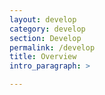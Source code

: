 ```yaml
---
layout: develop
category: develop
section: Develop
permalink: /develop
title: Overview
intro_paragraph: >

---
```

